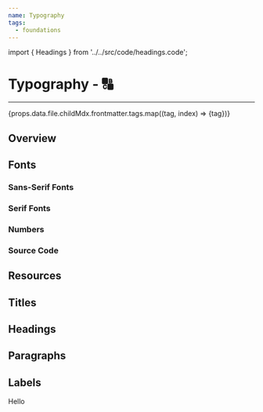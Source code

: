 ```yaml
---
name: Typography
tags:
  - foundations
---
```


<!-- CODE IMPORTS -->

import { Headings } from '../../src/code/headings.code';

<!-- END CODE IMPORTS -->

# Typography - 🔠

---

<div>{props.data.file.childMdx.frontmatter.tags.map((tag, index) => <Tag key={index}>{tag}</Tag>)}</div>

## Overview

## Fonts

### Sans-Serif Fonts

### Serif Fonts

### Numbers

### Source Code

## Resources

## Titles

## Headings

<ThemeWrapper>
  <Headings/>
</ThemeWrapper>

## Paragraphs

## Labels

<ThemeWrapper>
<Label>Hello</Label>
</ThemeWrapper>
